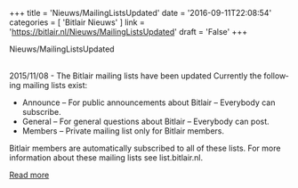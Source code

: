 +++
title = 'Nieuws/MailingListsUpdated'
date = '2016-09-11T22:08:54'
categories = [ 
 'Bitlair Nieuws' 
] 
link = 'https://bitlair.nl/Nieuws/MailingListsUpdated'
draft = 'False'
+++

<div class="mw-content-ltr mw-parser-output" dir="ltr" lang="en"><p><a class="mw-selflink selflink">Nieuws/MailingListsUpdated</a>
</p></div><div class="mw-content-ltr mw-parser-output" dir="ltr" lang="en"><p><br />
2015/11/08 - The Bitlair mailing lists have been updated
Currently the following mailing lists exist:
</p>
<ul><li>Announce – For public announcements about Bitlair – Everybody can subscribe.</li>
<li>General – For general questions about Bitlair – Everybody can post.</li>
<li>Members – Private mailing list only for Bitlair members.</li></ul>
<p>Bitlair members are automatically subscribed to all of these lists. For more information about these mailing lists see list.bitlair.nl.
</p></div>

[Read more](https://bitlair.nl/Nieuws/MailingListsUpdated)